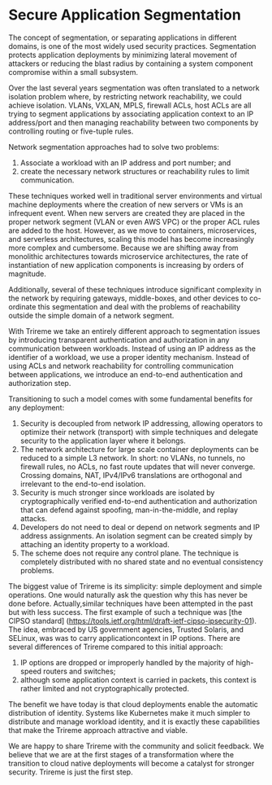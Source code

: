 # Secure Application Segmentation

The concept of segmentation, or separating applications in different domains, is one of the most widely used security practices. Segmentation protects application deployments by minimizing lateral movement of attackers or reducing the blast radius by containing a system component compromise within a small subsystem.

Over the last several years segmentation was often translated to a network isolation problem where, by restricting network reachability, we could achieve isolation. VLANs, VXLAN, MPLS, firewall ACLs, host ACLs are all trying to segment applications by associating application context to an IP address/port and then managing reachability between two components by controlling routing or five-tuple rules.

Network segmentation approaches had to solve two problems:

1. Associate a workload with an IP address and port number; and
2. create the necessary network structures or reachability rules to limit communication.

These techniques worked well in traditional server environments and virtual machine deployments where the creation of new servers or VMs is an infrequent event. When new servers are created they are placed in the proper network segment (VLAN or even AWS VPC) or the proper ACL rules are added to the host. However, as we move to containers, microservices, and serverless architectures, scaling this model has become increasingly more complex and cumbersome. Because we are shifting away from monolithic architectures towards microservice architectures, the rate of instantiation of new application components is increasing by orders of magnitude.

Additionally, several of these techniques introduce significant complexity in the network by requiring gateways, middle-boxes, and other devices to co-ordinate this segmentation and deal with the problems of reachability outside the simple domain of a network segment.

With Trireme we take an entirely different approach to segmentation issues by introducing transparent authentication and authorization in any communication between workloads. Instead of using an IP address as the identifier of a workload, we use a proper identity mechanism. Instead of using ACLs and network reachability for controlling communication between applications, we introduce an end-to-end authentication and authorization step.

Transitioning to such a model comes with some fundamental benefits for any deployment:

1. Security is decoupled from network IP addressing, allowing operators to optimize their network (transport) with simple techniques and delegate security to the application layer where it belongs.
2. The network architecture for large scale container deployments can be reduced to a simple L3 network. In short:  no VLANs, no tunnels, no firewall rules, no ACLs, no fast route updates that will never converge. Crossing domains, NAT, IPv4/IPv6 translations are orthogonal and irrelevant to the end-to-end isolation.
3. Security is much stronger since workloads are isolated by cryptographically verified end-to-end authentication and authorization that can defend against spoofing, man-in-the-middle, and replay attacks.
4. Developers do not need to deal or depend on network segments and IP address assignments. An isolation segment can be created simply by attaching an identity property to a workload.
5. The scheme does not require any control plane. The technique is completely distributed with no shared state and no eventual consistency problems.

The biggest value of Trireme is its simplicity: simple deployment and simple operations. One would naturally ask the question why this has never be done before. Actually,similar techniques have been attempted in the past but with less success. The first example of such a technique was [the CIPSO standard] (https://tools.ietf.org/html/draft-ietf-cipso-ipsecurity-01). The idea, embraced by US government agencies, Trusted Solaris, and SELinux, was was to carry applicationcontext in IP options. There are several differences of Trireme compared to this initial approach:

1. IP options are dropped or improperly handled by the majority of high-speed routers and switches;
2. although some application context is carried in packets, this context is rather limited and not cryptographically protected.

The benefit we have today is that cloud deployments enable the automatic distribution of identity. Systems like Kubernetes make it much simpler to distribute and manage workload identity, and it is exactly these capabilities that make the Trireme approach attractive and viable.

We are happy to share Trireme with the community and solicit feedback. We believe that we are at the first stages of a transformation where the transition to cloud native deployments will become a catalyst for stronger security. Trireme is just the first step.
